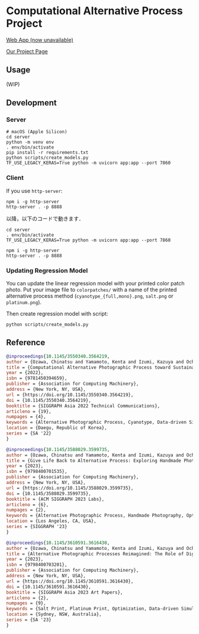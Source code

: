 # Computational Alternative Process Project

[Web App (now unavailable)](https://digitalnaturegroup.github.io/computational-alternative-process/)

[Our Project Page](https://digitalnature.slis.tsukuba.ac.jp/2023/06/give-life-back-to-alternative-process/)

## Usage

(WIP)

## Development

### Server

```shell
# macOS (Apple Silicon)
cd server
python -m venv env
. env/bin/activate
pip install -r requirements.txt
python scripts/create_models.py
TF_USE_LEGACY_KERAS=True python -m uvicorn app:app --port 7860
```

### Client

If you use `http-server`:

```shell
npm i -g http-server
http-server . -p 8888
```

以降，以下のコードで動きます．

```shell
cd server
. env/bin/activate
TF_USE_LEGACY_KERAS=True python -m uvicorn app:app --port 7860
```

```shell
npm i -g http-server
http-server . -p 8888
```

### Updating Regression Model

You can update the linear regression model with your printed color patch photo.
Put your image file to `colorpatches/` with a name of the printed alternative process method (`cyanotype_{full,mono}.png`, `salt.png` or `platinum.png`).

Then create regression model with script:

```shell
python scripts/create_models.py
```

## Reference

```bibtex
@inproceedings{10.1145/3550340.3564219,
author = {Ozawa, Chinatsu and Yamamoto, Kenta and Izumi, Kazuya and Ochiai, Yoichi},
title = {Computational Alternative Photographic Process toward Sustainable Printing},
year = {2022},
isbn = {9781450394659},
publisher = {Association for Computing Machinery},
address = {New York, NY, USA},
url = {https://doi.org/10.1145/3550340.3564219},
doi = {10.1145/3550340.3564219},
booktitle = {SIGGRAPH Asia 2022 Technical Communications},
articleno = {19},
numpages = {4},
keywords = {Alternative Photographic Process, Cyanotype, Data-driven Simulation, Optimization},
location = {Daegu, Republic of Korea},
series = {SA '22}
}

@inproceedings{10.1145/3588029.3599735,
author = {Ozawa, Chinatsu and Yamamoto, Kenta and Izumi, Kazuya and Ochiai, Yoichi},
title = {Give Life Back to Alternative Process: Exploring Handmade Photographic Printing Experiments towards Digital Nature Ecosystem},
year = {2023},
isbn = {9798400701535},
publisher = {Association for Computing Machinery},
address = {New York, NY, USA},
url = {https://doi.org/10.1145/3588029.3599735},
doi = {10.1145/3588029.3599735},
booktitle = {ACM SIGGRAPH 2023 Labs},
articleno = {6},
numpages = {2},
keywords = {Alternative Photographic Process, Handmade Photography, Optimization, Simulation},
location = {Los Angeles, CA, USA},
series = {SIGGRAPH '23}
}

@inproceedings{10.1145/3610591.3616430,
author = {Ozawa, Chinatsu and Yamamoto, Kenta and Izumi, Kazuya and Ochiai, Yoichi},
title = {Alternative Photographic Processes Reimagined: The Role of Digital Technology in Revitalizing Classic Printing Techniques},
year = {2023},
isbn = {9798400703201},
publisher = {Association for Computing Machinery},
address = {New York, NY, USA},
url = {https://doi.org/10.1145/3610591.3616430},
doi = {10.1145/3610591.3616430},
booktitle = {SIGGRAPH Asia 2023 Art Papers},
articleno = {2},
numpages = {9},
keywords = {Salt Print, Platinum Print, Optimization, Data-driven Simulation, Cyanotype, Alternative Photographic Processes},
location = {Sydney, NSW, Australia},
series = {SA '23}
}
```
